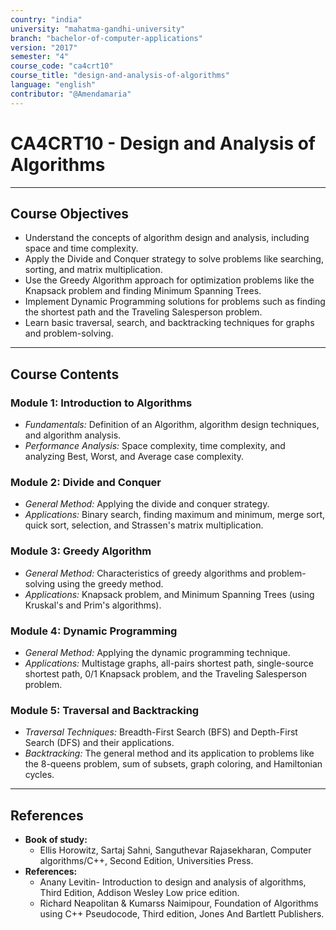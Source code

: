 ```yaml
---
country: "india"
university: "mahatma-gandhi-university"
branch: "bachelor-of-computer-applications"
version: "2017"
semester: "4"
course_code: "ca4crt10"
course_title: "design-and-analysis-of-algorithms"
language: "english"
contributor: "@Amendamaria"
---
```

# CA4CRT10 - Design and Analysis of Algorithms

---
## Course Objectives

* Understand the concepts of algorithm design and analysis, including space and time complexity.
* Apply the Divide and Conquer strategy to solve problems like searching, sorting, and matrix multiplication.
* Use the Greedy Algorithm approach for optimization problems like the Knapsack problem and finding Minimum Spanning Trees.
* Implement Dynamic Programming solutions for problems such as finding the shortest path and the Traveling Salesperson problem.
* Learn basic traversal, search, and backtracking techniques for graphs and problem-solving.

---
## Course Contents

### Module 1: Introduction to Algorithms
* *Fundamentals:* Definition of an Algorithm, algorithm design techniques, and algorithm analysis.
* *Performance Analysis:* Space complexity, time complexity, and analyzing Best, Worst, and Average case complexity.

### Module 2: Divide and Conquer
* *General Method:* Applying the divide and conquer strategy.
* *Applications:* Binary search, finding maximum and minimum, merge sort, quick sort, selection, and Strassen's matrix multiplication.

### Module 3: Greedy Algorithm
* *General Method:* Characteristics of greedy algorithms and problem-solving using the greedy method.
* *Applications:* Knapsack problem, and Minimum Spanning Trees (using Kruskal's and Prim's algorithms).

### Module 4: Dynamic Programming
* *General Method:* Applying the dynamic programming technique.
* *Applications:* Multistage graphs, all-pairs shortest path, single-source shortest path, 0/1 Knapsack problem, and the Traveling Salesperson problem.

### Module 5: Traversal and Backtracking
* *Traversal Techniques:* Breadth-First Search (BFS) and Depth-First Search (DFS) and their applications.
* *Backtracking:* The general method and its application to problems like the 8-queens problem, sum of subsets, graph coloring, and Hamiltonian cycles.

---
## References
* **Book of study:**
    * Ellis Horowitz, Sartaj Sahni, Sanguthevar Rajasekharan, Computer algorithms/C++, Second Edition, Universities Press.
* **References:**
    * Anany Levitin- Introduction to design and analysis of algorithms, Third Edition, Addison Wesley Low price edition.
    * Richard Neapolitan & Kumarss Naimipour, Foundation of Algorithms using C++ Pseudocode, Third edition, Jones And Bartlett Publishers.
